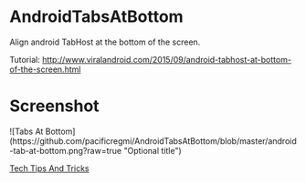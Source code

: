 # AndroidTabsAtBottom
Align android TabHost at the bottom of the screen.

Tutorial: http://www.viralandroid.com/2015/09/android-tabhost-at-bottom-of-the-screen.html

<h1>Screenshot</h1>
![Tabs At Bottom](https://github.com/pacificregmi/AndroidTabsAtBottom/blob/master/android-tab-at-bottom.png?raw=true "Optional title")


[Tech Tips And Tricks](https://techunow.com/)

